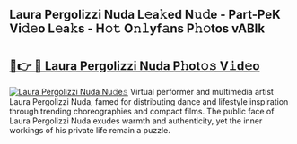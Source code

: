 ## Laura Pergolizzi Nuda L𝚎a𝚔ed N𝚞𝚍e - Part-PeK Vi𝚍𝚎o L𝚎a𝚔s - H𝚘𝚝 O𝚗𝚕yf𝚊ns P𝚑𝚘tos vABIk

# <h2><a href="http://kf73vv.oniu.top/?m=Laura+Pergolizzi+Nuda">🔗👉 🔴 Laura Pergolizzi Nuda P𝚑ot𝚘𝚜 V𝚒d𝚎o</a></h2>

[![Laura Pergolizzi Nuda Nu𝚍e𝚜](https://i.imgur.com/0qMVB7G.gif)](http://kf73vv.oniu.top/?m=Laura+Pergolizzi+Nuda)
Virtual performer and multimedia artist Laura Pergolizzi Nuda, famed for distributing dance and lifestyle inspiration through trending choreographies and compact films. The public face of Laura Pergolizzi Nuda exudes warmth and authenticity, yet the inner workings of his private life remain a puzzle.  
